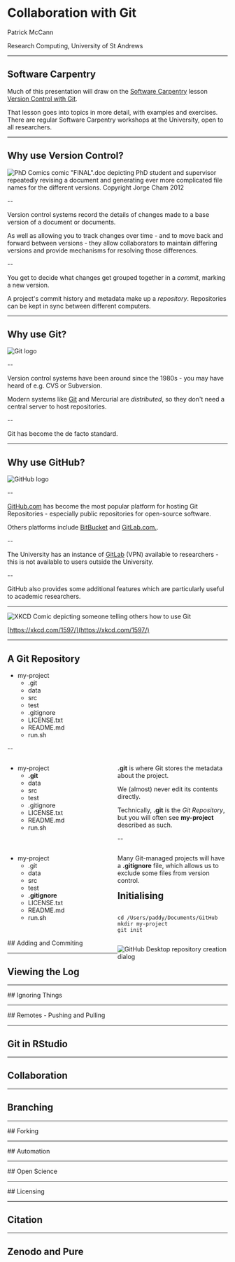 # Collaboration with Git

Patrick McCann

Research Computing, University of St Andrews

---

## Software Carpentry

Much of this presentation will draw on the [Software
Carpentry](https://software-carpentry.org/) lesson [Version Control with
Git](https://swcarpentry.github.io/git-novice/).

That lesson goes into topics in more detail, with examples and exercises. There
are regular Software Carpentry workshops at the University, open to all
researchers.

---

## Why use Version Control?

<p class="stretch">
  <img src="images/phd101212s.png" alt='PhD Comics comic "FINAL".doc depicting
  PhD student and supervisor repeatedly revising a document and generating ever
  more complicated file names for the different versions.  Copyright Jorge Cham
  2012' title='PhD Comics "FINAL".doc' />
</p>

--

Version control systems record the details of changes made to a base version of
a document or documents.

As well as  allowing you to track changes over time - and to move back and
forward between versions - they allow collaborators to maintain differing
versions and provide mechanisms for resolving those differences.

--

You get to decide what changes get grouped together in a _commit_, marking a
new version.

A project's commit history and metadata make up a _repository_. Repositories
can be kept in sync between different computers.

---

## Why use Git?

<p class="stretch">
  <img src="images/Git-logo.svg" alt='Git logo' title='Git logo' />
</p>

--

Version control systems have been around since the 1980s - you may have heard
of e.g. CVS or Subversion.

Modern systems like [Git](https://git-scm.com/) and Mercurial are
_distributed_, so they don't need a central server to host repositories.

--

Git has become the de facto standard.

---

## Why use GitHub?

<p class="stretch">
  <img src="images/github-logo.png" alt='GitHub logo' title='GitHub logo' />
</p>

--

[GitHub.com](https://github.com) has become the most popular platform for
hosting Git Repositories - especially public repositories for open-source
software.

Others platforms include [BitBucket](https://bitbucket.org/) and
[GitLab.com.](https://gitlab.com/).

--

The University has an instance of [GitLab](https://gitlab.st-andrews.ac.uk/)
(VPN) available to researchers - this is not available to users outside the
University.

--

GitHub also provides some additional features which are particularly useful to
academic researchers.

---

<p class="stretch">
  <img src="https://imgs.xkcd.com/comics/git.png" alt='XKCD Comic depicting someone telling others how to use Git' title="If that doesn't fix it, git.txt contains the phone number of a friend of mine who understands git. Just wait through a few minutes of 'It's really pretty simple, just think of branches as...' and eventually you'll learn the commands that will fix everything." />
</p>

[https://xkcd.com/1597/](https://xkcd.com/1597/)


---

## A Git Repository

- <ion-icon name="folder-open-outline"></ion-icon> my-project
  - <ion-icon name="folder-outline"></ion-icon> .git
  - <ion-icon name="folder-outline"></ion-icon> data
  - <ion-icon name="folder-outline"></ion-icon> src
  - <ion-icon name="folder-outline"></ion-icon> test
  - <ion-icon name="document-outline"></ion-icon> .gitignore
  - <ion-icon name="document-outline"></ion-icon> LICENSE.txt
  - <ion-icon name="document-outline"></ion-icon> README.md
  - <ion-icon name="document-outline"></ion-icon> run.sh

--

<div class='left' style='float:left;width:50%'>

- <ion-icon name="folder-open-outline"></ion-icon> my-project
  - <ion-icon name="folder-outline"></ion-icon> **.git**
  - <ion-icon name="folder-outline"></ion-icon> data
  - <ion-icon name="folder-outline"></ion-icon> src
  - <ion-icon name="folder-outline"></ion-icon> test
  - <ion-icon name="document-outline"></ion-icon> .gitignore
  - <ion-icon name="document-outline"></ion-icon> LICENSE.txt
  - <ion-icon name="document-outline"></ion-icon> README.md
  - <ion-icon name="document-outline"></ion-icon> run.sh

</div>

<div class='right' style='float:right;width:50%'>

**.git** is where Git stores the metadata about the project.

We (almost) never edit its contents directly.

Technically, **.git** is the _Git Repository_, but you will often see
**my-project** described as such.

</div>

--

<div class='left' style='float:left;width:50%'>

- <ion-icon name="folder-open-outline"></ion-icon> my-project
  - <ion-icon name="folder-outline"></ion-icon> .git
  - <ion-icon name="folder-outline"></ion-icon> data
  - <ion-icon name="folder-outline"></ion-icon> src
  - <ion-icon name="folder-outline"></ion-icon> test
  - <ion-icon name="document-outline"></ion-icon> **.gitignore**
  - <ion-icon name="document-outline"></ion-icon> LICENSE.txt
  - <ion-icon name="document-outline"></ion-icon> README.md
  - <ion-icon name="document-outline"></ion-icon> run.sh

</div>

<div class='right' style='float:right;width:50%'>

Many Git-managed projects will have a **.gitignore** file, which allows us to
exclude some files from version control.

</div>

---

## Initialising

<div class='left' style='float:left;width:50%'>

```Shell
cd /Users/paddy/Documents/GitHub
mkdir my-project
git init
```

</div>

<div class='right' style='float:right;width:50%'>

<p class="stretch">
  <img src="images/github-create-repo-dialog.png" alt='GitHub Desktop repository creation dialog' title='GitHub Desktop repository creation dialog' />
</p>

</div>


---

## Adding and Commiting

---

## Viewing the Log

---

## Ignoring Things

---

## Remotes - Pushing and Pulling

---

## Git in RStudio

---

## Collaboration

---

## Branching

---

## Forking

---

## Automation

---

## Open Science

---

## Licensing

---

## Citation

---

## Zenodo and Pure
